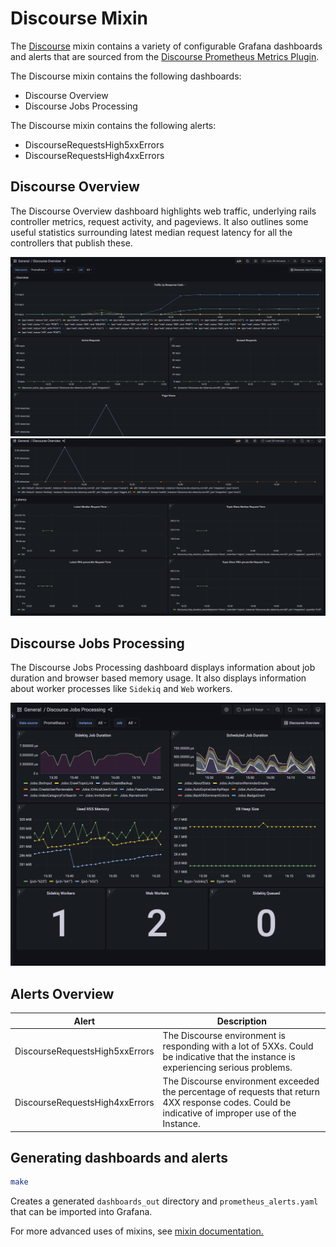 # Discourse Mixin

The [Discourse](https://meta.discourse.org/) mixin contains a variety of configurable Grafana dashboards and alerts that are sourced from the [Discourse Prometheus Metrics Plugin](https://github.com/discourse/discourse-prometheus).

The Discourse mixin contains the following dashboards:

- Discourse Overview
- Discourse Jobs Processing

The Discourse mixin contains the following alerts:

- DiscourseRequestsHigh5xxErrors
- DiscourseRequestsHigh4xxErrors

## Discourse Overview

The Discourse Overview dashboard highlights web traffic, underlying rails controller metrics, request activity, and pageviews. It also outlines some useful statistics surrounding latest median request latency for all the controllers that publish these.

![First screenshot of the overview dashboard](images/discourse_overview.01.png)
![Second screenshot of the overview dashboard](images/discourse_overview.02.png)

## Discourse Jobs Processing

The Discourse Jobs Processing dashboard displays information about job duration and browser based memory usage. It also displays information about worker processes like `Sidekiq` and `Web` workers.

![Screenshot of the jobs processing dashboard](images/discourse_jobs.01.png)

## Alerts Overview

| Alert                     | Description                                                                                                                                        |
| ------------------------- | -------------------------------------------------------------------------------------------------------------------------------------------------- |
| DiscourseRequestsHigh5xxErrors | The Discourse environment is responding with a lot of 5XXs. Could be indicative that the instance is experiencing serious problems.                |
| DiscourseRequestsHigh4xxErrors | The Discourse environment exceeded the percentage of requests that return 4XX response codes. Could be indicative of improper use of the Instance. |

## Generating dashboards and alerts

```bash
make
```

Creates a generated `dashboards_out` directory and `prometheus_alerts.yaml` that can be imported into Grafana.

For more advanced uses of mixins, see [mixin documentation.](
https://github.com/monitoring-mixins/docs)
